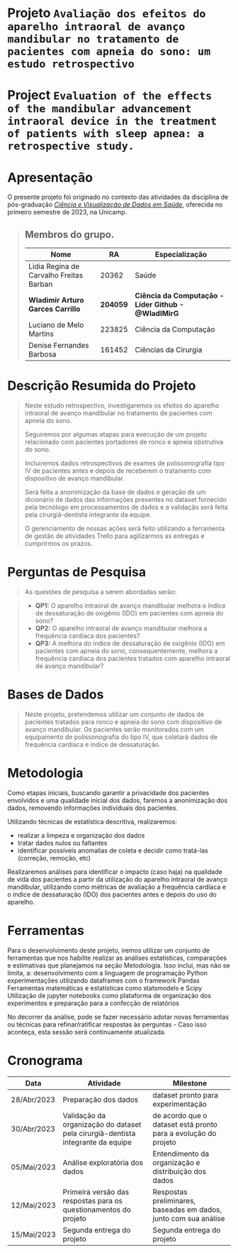 # Projeto `Avaliação dos efeitos do aparelho intraoral de avanço mandibular no tratamento de pacientes com apneia do sono: um estudo retrospectivo`

# Project `Evaluation of the effects of the mandibular advancement intraoral device in the treatment of patients with sleep apnea: a retrospective study.`

# Apresentação

O presente projeto foi originado no contexto das atividades da disciplina de pós-graduação [*Ciência e Visualização de Dados em Saúde*](https://github.com/datasci4health/home), oferecida no primeiro semestre de 2023, na Unicamp.

> ## **Membros do grupo.**
> |**Nome**  | **RA** | **Especialização**|
> |--|--|--|
> | Lidia Regina de Carvalho Freitas Barban  | 20362  | Saúde|
> | **Wladimir Arturo Garces Carrillo**  | **204059**  | **Ciência da Computação - Líder Github - @WladIMirG**|
> | Luciano de Melo Martins  | 223825  | Ciência da Computação|
> | Denise Fernandes Barbosa  | 161452  | Ciências da Cirurgia|


# Descrição Resumida do Projeto

> Neste estudo retrospectivo, investigaremos os efeitos do aparelho intraoral de avanço mandibular no tratamento de pacientes com apneia do sono.
>
>Seguiremos por algumas etapas para execução de um projeto relacionado com pacientes portadores de ronco e apneia obstrutiva do sono.
>
>Incluiremos dados retrospectivos de exames de polissonografia tipo IV de pacientes antes e depois de receberem o tratamento com dispositivo de avanço mandibular. 
>
>Será feita a anonimização da base de dados e geração de um dicionário de dados das informações presentes no dataset fornecido pela tecnólogo em processamentos de dados e a validação será feita pela cirurgiã-dentista integrante da equipe.
>
>O gerenciamento de nossas ações será feito utilizando a ferramenta de gestão de atividades Trello para agilizarmos as entregas e cumprirmos os prazos. 


# Perguntas de Pesquisa
> As questões de pesquisa a serem abordadas serão:

> - **QP1:** O aparelho intraoral de avanço mandibular melhora o índice de dessaturação de oxigênio (IDO) em pacientes com apneia do sono?
> - **QP2:** O aparelho intraoral de avanço mandibular melhora a frequência cardíaca dos pacientes?
> - **QP3:** A melhora do índice de dessaturação de oxigênio (IDO) em pacientes com apneia do sono, consequentemente, melhora a frequência cardíaca dos pacientes tratados com aparelho intraoral de avanço mandibular?

# Bases de Dados

> Neste projeto, pretendemos utilizar um conjunto de dados de pacientes tratados para ronco e apneia do sono com dispositivo de avanço mandibular. Os pacientes serão monitorados com um equipamento de polissonografia do tipo IV, que coletará dados de frequência cardíaca e índice de dessaturação.

# Metodologia

Como etapas iniciais, buscando garantir a privacidade dos pacientes envolvidos e uma qualidade inicial dos dados, faremos a anonimização dos dados, removendo informações individuais dos pacientes.

Utilizando técnicas de estatística descritiva, realizaremos:

- realizar a limpeza e organização dos dados
- tratar dados nulos ou faltantes
- identificar possíveis anomalias de coleta e decidir como tratá-las (correção, remoção, etc)

Realizaremos análises para identificar o impacto (caso haja) na qualidade de vida dos pacientes a partir da utilização do aparelho intraoral de avanço mandibular, utilizando como métricas de avaliação a frequência cardíaca e o índice de dessaturação (IDO) dos pacientes antes e depois do uso do aparelho.

# Ferramentas

Para o desenvolvimento deste projeto, iremos utilizar um conjunto de ferramentas que nos habilite realizar as análises estatísticas, comparações e estimativas que planejamos na seção Metodologia. Isso inclui, mas não se limita, a:
desenvolvimento com a linguagem de programação Python
experimentações utilizando dataframes com o framework Pandas
Ferramentas matemáticas e estatísticas como statsmodels e Scipy
Utilização de jupyter notebooks como plataforma de organização dos experimentos e preparação para a confecção de relatórios

No decorrer da análise, pode se fazer necessário adotar novas ferramentas ou técnicas para refinar/ratificar respostas às perguntas - Caso isso aconteça, esta sessão será continuamente atualizada.

# Cronograma

|Data|Atividade|Milestone|
|---|---|---|
|28/Abr/2023|Preparação dos dados|dataset pronto para experimentação|
|30/Abr/2023|Validação da organização do dataset pela cirurgiã-dentista integrante da equipe|de acordo que o dataset está pronto para a evolução do projeto|
|05/Mai/2023|Análise exploratória dos dados|Entendimento da organização e distribuição dos dados|
|12/Mai/2023|Primeira versão das respostas para os questionamentos do projeto|Respostas preliminares, baseadas em dados, junto com sua análise|
|15/Mai/2023|Segunda entrega do projeto|Segunda entrega do projeto|



